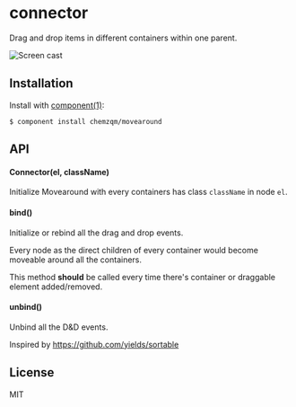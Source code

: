 
# connector

  Drag and drop items in different containers within one parent.

  ![Screen cast]()

## Installation

  Install with [component(1)](http://component.io):

    $ component install chemzqm/movearound

## API

#### Connector(el, className)

Initialize Movearound with every containers has class `className` in node `el`.


#### bind()

Initialize or rebind all the drag and drop events.

Every node as the direct children of every container would become moveable around all the containers.

This method **should** be called every time there's container or draggable element added/removed.

#### unbind()

Unbind all the D&D events.

Inspired by <https://github.com/yields/sortable>

## License

  MIT
